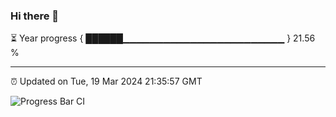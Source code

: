 ### Hi there 👋

⏳ Year progress { ██████▁▁▁▁▁▁▁▁▁▁▁▁▁▁▁▁▁▁▁▁▁▁▁▁ } 21.56 %

---

⏰ Updated on Tue, 19 Mar 2024 21:35:57 GMT

![Progress Bar CI](https://github.com/IshwaranRudhara/GIT-ACTION/workflows/Progress%20Bar%20CI/badge.svg)
